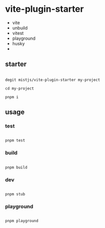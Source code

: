 # vite-plugin-starter

* vite
* unbuild
* vitest
* playground
* husky
* 

## starter

```shell

degit mistjs/vite-plugin-starter my-project

cd my-project

pnpm i

```

## usage


### test

```shell

pnpm test

```

### build

```shell

pnpm build

```

### dev


```shell

pnpm stub

```

### playground

```shell

pnpm playground

```
